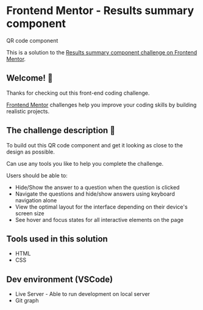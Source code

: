 # Frontend Mentor - Results summary component
QR code component

This is a solution to the [Results summary component challenge on Frontend Mentor](https://www.frontendmentor.io/challenges/results-summary-component-CE_K6s0maV).

## Welcome! 👋

Thanks for checking out this front-end coding challenge.

[Frontend Mentor](https://www.frontendmentor.io) challenges help you improve your coding skills by building realistic projects.

## The challenge description 🚀

To build out this QR code component and get it looking as close to the design as possible.

Can use any tools you like to help you complete the challenge. 

Users should be able to: 

- Hide/Show the answer to a question when the question is clicked
- Navigate the questions and hide/show answers using keyboard navigation alone
- View the optimal layout for the interface depending on their device's screen size
- See hover and focus states for all interactive elements on the page

## Tools used in this solution
- HTML
- CSS

## Dev environment (VSCode)
- Live Server - Able to run development on local server
- Git graph